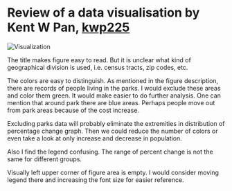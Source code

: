 # Review of a data visualisation by Kent W Pan, [kwp225](https://github.com/kpan125/PUI2017_kwp225/blob/master/HW8_kwp225/README.md)

![Visualization](https://github.com/kpan125/PUI2017_kwp225/blob/master/HW8_kwp225/pop_change_map.png)

The title makes figure easy to read. But it is unclear what kind of geographical division is used, i.e. census tracts, zip codes, etc. 

The colors are easy to distinguish. As mentioned in the figure description, there are records of people living in the parks. I would exclude these areas and color them green. It would make easier to do further analysis. One can mention that around park there are blue areas. Perhaps people move out from park areas because of the cost increase. 

Excluding parks data will probably eliminate the extremities in distribution of percentage change graph. Then we could reduce the number of colors or even take a look at only increase and decrease in population.  

Also I find the legend confusing. The range of percent change is not the same for different groups. 

Visually left upper corner of figure area is empty. I would consider moving legend there and increasing the font size for easier reference.
